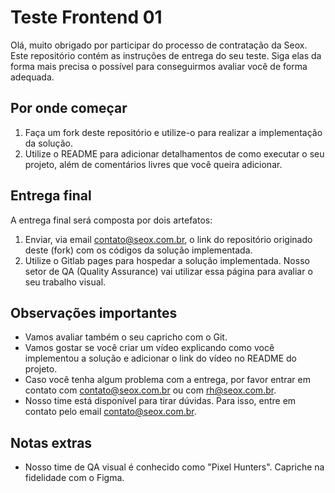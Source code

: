 # Teste Frontend 01

Olá, muito obrigado por participar do processo de contratação da Seox. Este repositório contém as instruções de entrega do seu teste. Siga elas da forma mais precisa o possível para conseguirmos avaliar você de forma adequada.

## Por onde começar

1. Faça um fork deste repositório e utilize-o para realizar a implementação da solução.
2. Utilize o README para adicionar detalhamentos de como executar o seu projeto, além de comentários livres que você queira adicionar.

## Entrega final

A entrega final será composta por dois artefatos:

1. Enviar, via email contato@seox.com.br, o link do repositório originado deste (fork) com os códigos da solução implementada.
2. Utilize o Gitlab pages para hospedar a solução implementada. Nosso setor de QA (Quality Assurance) vai utilizar essa página para avaliar o seu trabalho visual.

## Observações importantes

- Vamos avaliar também o seu capricho com o Git.
- Vamos gostar se você criar um vídeo explicando como você implementou a solução e adicionar o link do vídeo no README do projeto.
- Caso você tenha algum problema com a entrega, por favor entrar em contato com contato@seox.com.br ou com rh@seox.com.br.
- Nosso time está disponível para tirar dúvidas. Para isso, entre em contato pelo email contato@seox.com.br.

## Notas extras

- Nosso time de QA visual é conhecido como "Pixel Hunters". Capriche na fidelidade com o Figma.
